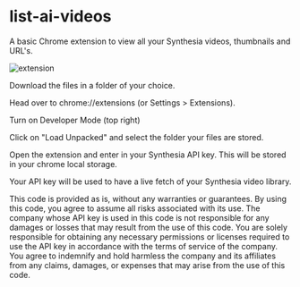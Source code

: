 # list-ai-videos
A basic Chrome extension to view all your Synthesia videos, thumbnails and URL's.

![extension](https://i.ibb.co/MV4pPKg/Screenshot-2022-12-19-181108.png)

Download the files in a folder of your choice.

Head over to chrome://extensions (or Settings > Extensions).

Turn on Developer Mode (top right)

Click on "Load Unpacked" and select the folder your files are stored.

Open the extension and enter in your Synthesia API key. This will be stored in your chrome local storage.

Your API key will be used to have a live fetch of your Synthesia video library.

This code is provided as is, without any warranties or guarantees. By using this code, you agree to assume all risks associated with its use. The company whose API key is used in this code is not responsible for any damages or losses that may result from the use of this code. You are solely responsible for obtaining any necessary permissions or licenses required to use the API key in accordance with the terms of service of the company. You agree to indemnify and hold harmless the company and its affiliates from any claims, damages, or expenses that may arise from the use of this code.
